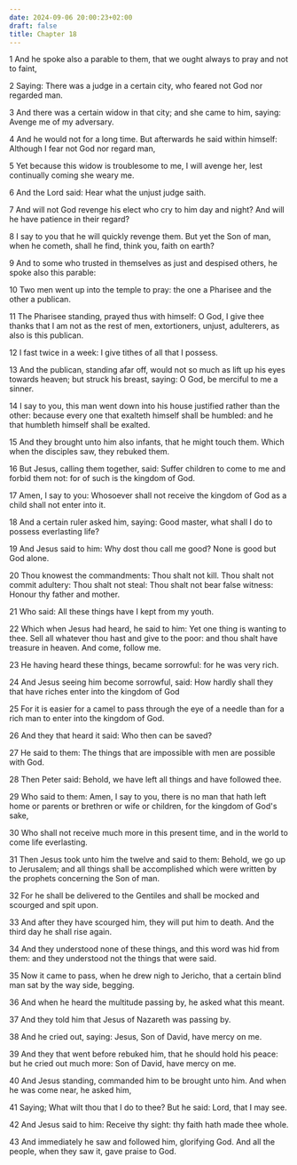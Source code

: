 ```yaml
---
date: 2024-09-06 20:00:23+02:00
draft: false
title: Chapter 18
---
```




1 And he spoke also a parable to them, that we ought always to pray and not to faint,

2 Saying: There was a judge in a certain city, who feared not God nor regarded man.

3 And there was a certain widow in that city; and she came to him, saying: Avenge me of my adversary.

4 And he would not for a long time. But afterwards he said within himself: Although I fear not God nor regard man,

5 Yet because this widow is troublesome to me, I will avenge her, lest continually coming she weary me.

6 And the Lord said: Hear what the unjust judge saith.

7 And will not God revenge his elect who cry to him day and night? And will he have patience in their regard?

8 I say to you that he will quickly revenge them. But yet the Son of man, when he cometh, shall he find, think you, faith on earth?

9 And to some who trusted in themselves as just and despised others, he spoke also this parable:

10 Two men went up into the temple to pray: the one a Pharisee and the other a publican.

11 The Pharisee standing, prayed thus with himself: O God, I give thee thanks that I am not as the rest of men, extortioners, unjust, adulterers, as also is this publican.

12 I fast twice in a week: I give tithes of all that I possess.

13 And the publican, standing afar off, would not so much as lift up his eyes towards heaven; but struck his breast, saying: O God, be merciful to me a sinner.

14 I say to you, this man went down into his house justified rather than the other: because every one that exalteth himself shall be humbled: and he that humbleth himself shall be exalted.

15 And they brought unto him also infants, that he might touch them. Which when the disciples saw, they rebuked them.

16 But Jesus, calling them together, said: Suffer children to come to me and forbid them not: for of such is the kingdom of God.

17 Amen, I say to you: Whosoever shall not receive the kingdom of God as a child shall not enter into it.

18 And a certain ruler asked him, saying: Good master, what shall I do to possess everlasting life?

19 And Jesus said to him: Why dost thou call me good? None is good but God alone.

20 Thou knowest the commandments: Thou shalt not kill. Thou shalt not commit adultery: Thou shalt not steal: Thou shalt not bear false witness: Honour thy father and mother.

21 Who said: All these things have I kept from my youth.

22 Which when Jesus had heard, he said to him: Yet one thing is wanting to thee. Sell all whatever thou hast and give to the poor: and thou shalt have treasure in heaven. And come, follow me.

23 He having heard these things, became sorrowful: for he was very rich.

24 And Jesus seeing him become sorrowful, said: How hardly shall they that have riches enter into the kingdom of God

25 For it is easier for a camel to pass through the eye of a needle than for a rich man to enter into the kingdom of God.

26 And they that heard it said: Who then can be saved?

27 He said to them: The things that are impossible with men are possible with God.

28 Then Peter said: Behold, we have left all things and have followed thee.

29 Who said to them: Amen, I say to you, there is no man that hath left home or parents or brethren or wife or children, for the kingdom of God's sake,

30 Who shall not receive much more in this present time, and in the world to come life everlasting.

31 Then Jesus took unto him the twelve and said to them: Behold, we go up to Jerusalem; and all things shall be accomplished which were written by the prophets concerning the Son of man.

32 For he shall be delivered to the Gentiles and shall be mocked and scourged and spit upon.

33 And after they have scourged him, they will put him to death. And the third day he shall rise again.

34 And they understood none of these things, and this word was hid from them: and they understood not the things that were said.

35 Now it came to pass, when he drew nigh to Jericho, that a certain blind man sat by the way side, begging.

36 And when he heard the multitude passing by, he asked what this meant.

37 And they told him that Jesus of Nazareth was passing by.

38 And he cried out, saying: Jesus, Son of David, have mercy on me.

39 And they that went before rebuked him, that he should hold his peace: but he cried out much more: Son of David, have mercy on me.

40 And Jesus standing, commanded him to be brought unto him. And when he was come near, he asked him,

41 Saying; What wilt thou that I do to thee? But he said: Lord, that I may see.

42 And Jesus said to him: Receive thy sight: thy faith hath made thee whole.

43 And immediately he saw and followed him, glorifying God. And all the people, when they saw it, gave praise to God.

